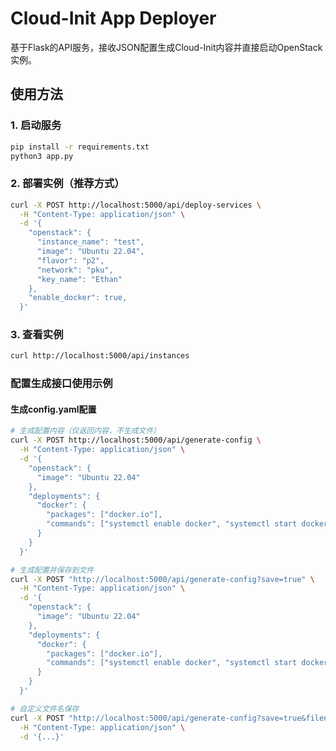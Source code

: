 <!--
 * @Author: Ethan yanghan0911@gmail.com
 * @Date: 2025-08-07 20:39:14
 * @LastEditors: Ethan yanghan0911@gmail.com
 * @LastEditTime: 2025-08-22 19:49:28
 * @FilePath: /Cloud-Init-App-Deployer/README.md
 * @Description: 这是默认设置,请设置`customMade`, 打开koroFileHeader查看配置 进行设置: https://github.com/OBKoro1/koro1FileHeader/wiki/%E9%85%8D%E7%BD%AE
-->
# Cloud-Init App Deployer

基于Flask的API服务，接收JSON配置生成Cloud-Init内容并直接启动OpenStack实例。

## 使用方法

### 1. 启动服务
```bash
pip install -r requirements.txt
python3 app.py
```

### 2. 部署实例（推荐方式）
```bash
curl -X POST http://localhost:5000/api/deploy-services \
  -H "Content-Type: application/json" \
  -d '{
    "openstack": {
      "instance_name": "test",
      "image": "Ubuntu 22.04",
      "flavor": "p2",
      "network": "pku",
      "key_name": "Ethan"
    },
    "enable_docker": true,
  }'
```

### 3. 查看实例
```bash
curl http://localhost:5000/api/instances
```

### 配置生成接口使用示例

#### 生成config.yaml配置
```bash
# 生成配置内容（仅返回内容，不生成文件）
curl -X POST http://localhost:5000/api/generate-config \
  -H "Content-Type: application/json" \
  -d '{
    "openstack": {
      "image": "Ubuntu 22.04"
    },
    "deployments": {
      "docker": {
        "packages": ["docker.io"],
        "commands": ["systemctl enable docker", "systemctl start docker"]
      }
    }
  }'

# 生成配置并保存到文件
curl -X POST "http://localhost:5000/api/generate-config?save=true" \
  -H "Content-Type: application/json" \
  -d '{
    "openstack": {
      "image": "Ubuntu 22.04"
    },
    "deployments": {
      "docker": {
        "packages": ["docker.io"],
        "commands": ["systemctl enable docker", "systemctl start docker"]
      }
    }
  }'

# 自定义文件名保存
curl -X POST "http://localhost:5000/api/generate-config?save=true&filename=my-config.yaml" \
  -H "Content-Type: application/json" \
  -d '{...}'
```
